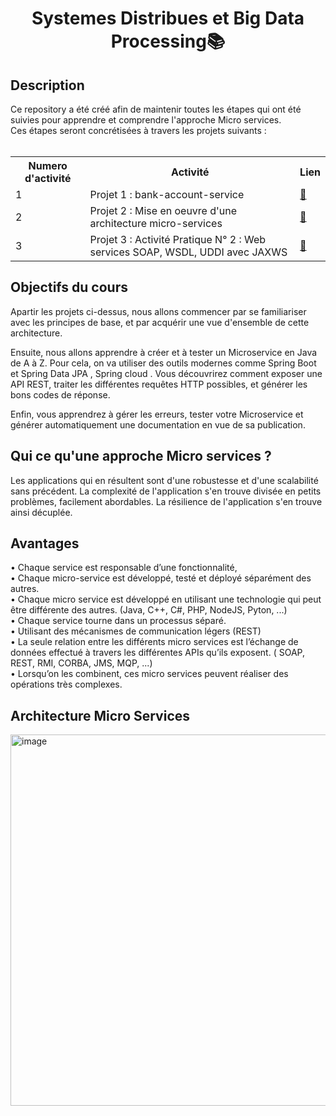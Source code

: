 <h1 align="center">Systemes Distribues et Big Data Processing📚</h1>
<H2>Description </H2>
Ce repository a été créé afin de maintenir toutes les étapes qui ont été suivies pour apprendre et comprendre l'approche Micro services.<br>
Ces étapes seront concrétisées à travers les projets suivants : <br><BR>
<table align="center" width="100%">
  <tr>
    <th>Numero d'activité </th>
    <th>Activité</td>
    <th>Lien</th>
  </tr>
  <tr>
    <td>1</td>
    <td>Projet 1 : bank-account-service </td>
    <td><a href="https://github.com/SAYOUJJIL/Systemes-Distribues-et-Big-Data-Processing/tree/main/bank-account-service">🔗</a></td>
  </tr>
  <tr>
     <td>2</td> 
    <td>Projet 2 : Mise en oeuvre d'une architecture micro-services  </td>
    <td><a href="https://github.com/SAYOUJJIL/Systemes-Distribues-et-Big-Data-Processing/tree/main/Mise%20en%20oeuvre%20d'une%20architecture%20micro-services">🔗</a></td>
  </tr>
    <tr>
     <td>3</td> 
    <td>Projet 3 : Activité Pratique N° 2 : Web services SOAP, WSDL, UDDI avec JAXWS  </td>
    <td><a href="https://github.com/SAYOUJJIL/Systemes-Distribues-et-Big-Data-Processing/tree/main/Web%20services%20SOAP%20WDSL%20UDDI%20Use%20case%20avec%20JAXWS">🔗</a></td>
  </tr>
  
</table>  
<h2>Objectifs du cours</h2>
Apartir les projets ci-dessus, nous allons commencer par se familiariser avec les principes de base, et par acquérir une vue d'ensemble de cette architecture.

Ensuite, nous allons apprendre à créer et à tester un Microservice en Java de A à Z. Pour cela, on va utiliser des outils modernes comme Spring Boot et Spring Data JPA , Spring cloud . Vous découvrirez comment exposer une API REST, traiter les différentes requêtes HTTP possibles, et générer les bons codes de réponse.

Enfin, vous apprendrez à gérer les erreurs, tester votre Microservice et générer automatiquement une documentation en vue de sa publication.


<h2>Qui ce qu'une approche Micro services ? </h2>
Les applications qui en résultent sont d'une robustesse et d'une scalabilité sans précédent. La complexité de l'application s'en trouve divisée en petits problèmes, facilement abordables. La  résilience de l'application s'en trouve ainsi décuplée.

<h2>Avantages</h2>
• Chaque service est responsable d’une fonctionnalité, <br>
• Chaque micro-service est développé, testé et déployé séparément des autres. <br>
• Chaque micro service est développé en utilisant une technologie qui peut être différente des autres. (Java, C++, C#, PHP, NodeJS, Pyton,
...)<br>
• Chaque service tourne dans un processus séparé. <br>
• Utilisant des mécanismes de communication légers (REST) <br>
• La seule relation entre les différents micro services est l’échange de données effectué à travers les différentes APIs qu’ils exposent. (
SOAP, REST, RMI, CORBA, JMS, MQP, ...)<br>
• Lorsqu’on les combinent, ces micro services peuvent réaliser des opérations très complexes. <br>
<h2>Architecture Micro Services </h2>
<img width="594" alt="image" src="https://user-images.githubusercontent.com/85376207/205503367-b77ee1ed-4bd6-493b-a7c2-093186dff50b.png">
